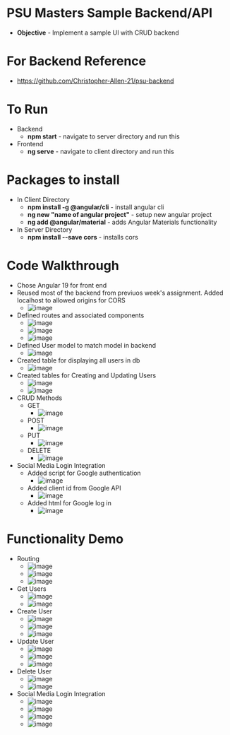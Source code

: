# PSU Masters Sample Backend/API

- **Objective** - Implement a sample UI with CRUD backend

# For Backend Reference

- https://github.com/Christopher-Allen-21/psu-backend

# To Run

- Backend
  - **npm start** - navigate to server directory and run this
- Frontend
  - **ng serve** - navigate to client directory and run this

# Packages to install
- In Client Directory
  - **npm install -g @angular/cli** - install angular cli
  - **ng new "name of angular project"** - setup new angular project
  - **ng add @angular/material** - adds Angular Materials functionality
- In Server Directory
  - **npm install --save cors** - installs cors

# Code Walkthrough
- Chose Angular 19 for front end
- Reused most of the backend from previuos week's assignment. Added localhost to allowed origins for CORS
  - ![image](https://github.com/user-attachments/assets/613c0b85-1aa6-43f3-b955-8da2cf9a5057)
- Defined routes and associated components
  - ![image](https://github.com/user-attachments/assets/bf624516-f19d-4e9b-94c3-f6718b4c353e)
  - ![image](https://github.com/user-attachments/assets/2b69dc0c-b4ff-455e-8c77-213d649efb29)
  - ![image](https://github.com/user-attachments/assets/7c8f0b1c-dfef-4311-92cc-01e26b6fc193)
- Defined User model to match model in backend
  - ![image](https://github.com/user-attachments/assets/a25b5dcd-f944-4ca6-adc6-974159d398d1)
- Created table for displaying all users in db
  - ![image](https://github.com/user-attachments/assets/2b5f46c8-0671-43d7-a359-dac4be9148c8)
- Created tables for Creating and Updating Users
  - ![image](https://github.com/user-attachments/assets/7ca50de6-79c3-4388-9b14-91c25041946b)
  - ![image](https://github.com/user-attachments/assets/e712e305-dfd2-4c29-9781-ff9f0a27d345)
- CRUD Methods
  - GET
    - ![image](https://github.com/user-attachments/assets/840b0ce8-633d-4cff-803a-ed02f2348d94)
  - POST
    - ![image](https://github.com/user-attachments/assets/f07e0c7b-d592-4545-811a-2accac000580)
  - PUT
    - ![image](https://github.com/user-attachments/assets/3edbbcdc-c47a-495a-8c8c-eb918bee00e0)
  - DELETE
    - ![image](https://github.com/user-attachments/assets/9bb28f1c-beeb-4a8e-bfe2-00695c1ee89f)
- Social Media Login Integration
  - Added script for Google authentication
    - ![image](https://github.com/user-attachments/assets/b6f4f6af-5a0e-436d-82a1-39f762ff6286)
  - Added client id from Google API
    - ![image](https://github.com/user-attachments/assets/5f018b47-6b1b-43fa-a978-36ddc793e9b2)
  - Added html for Google log in
    - ![image](https://github.com/user-attachments/assets/9bc17733-3cc1-46f7-8c58-e5c56fbe89c3)

 
# Functionality Demo
- Routing
  - ![image](https://github.com/user-attachments/assets/4db840ec-27c2-42d9-87fe-7fa4fed0b13c)
  - ![image](https://github.com/user-attachments/assets/f0c315e8-0cf5-4bfa-a6fe-0e3d09d8200d)
  - ![image](https://github.com/user-attachments/assets/0d20cc15-a732-4718-957c-1dd380f3d07a)
- Get Users
  - ![image](https://github.com/user-attachments/assets/a5746fe9-5b33-4fd6-9cb5-4a0e44de6487)
  - ![image](https://github.com/user-attachments/assets/5e1ab7a6-13b3-4534-b7e3-be33cf50fc1f)
- Create User
  - ![image](https://github.com/user-attachments/assets/1a005e3a-1ff8-46fa-aee4-b070fc54e3d0)
  - ![image](https://github.com/user-attachments/assets/4f4bac75-91cc-4049-8a01-0d19e0915d9e)
  - ![image](https://github.com/user-attachments/assets/98848ebc-3ef4-461c-b838-6c4c96c58f51)
- Update User
  - ![image](https://github.com/user-attachments/assets/07bac187-e808-418e-8e40-2215e62b9195)
  - ![image](https://github.com/user-attachments/assets/7a5041a6-3345-4083-8a37-677efc07abb8)
  - ![image](https://github.com/user-attachments/assets/4d781277-ee10-46bf-90fb-66594b92772b)
- Delete User
  - ![image](https://github.com/user-attachments/assets/e8bb8848-4cb5-4e36-8e47-a2a3d76ce477)
  - ![image](https://github.com/user-attachments/assets/cc862449-06da-41db-ab3d-42297cfa7634)
- Social Media Login Integration
  -  ![image](https://github.com/user-attachments/assets/699fb071-f1b8-4e13-817b-629a42c925f2)
  -  ![image](https://github.com/user-attachments/assets/4ff45fda-efde-46fa-821e-d45241cc335c)
  -  ![image](https://github.com/user-attachments/assets/ea76d5cf-fdff-4526-8503-9832a7941689)
  -  ![image](https://github.com/user-attachments/assets/3b479b50-7ad3-454f-bfaf-32d9740d058a)






 
